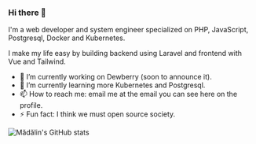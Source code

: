 ### Hi there 👋

I'm a web developer and system engineer specialized on PHP, JavaScript, Postgresql, Docker and Kubernetes.

I make my life easy by building backend using Laravel and frontend with Vue and Tailwind.

- 🔭 I’m currently working on Dewberry (soon to announce it).
- 🌱 I’m currently learning more Kubernetes and Postgresql.
- 📫 How to reach me: email me at the email you can see here on the profile.
- ⚡ Fun fact: I think we must open source society.

![Mădălin's GitHub stats](https://github-readme-stats.vercel.app/api?username=madalinignisca&show_icons=true&theme=dark&count_private=true)
